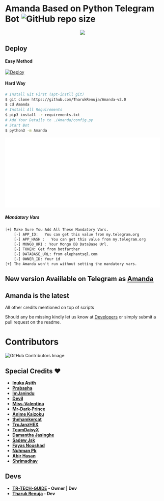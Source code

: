 # Amanda Based on Python Telegram Bot ![GitHub repo size](https://img.shields.io/github/repo-size/TharukRenuja/Amanda-v2.0?label=Repo%20Size)
<p align="middle">
  <img src="https://telegra.ph/file/8c1e8121a6591590f77df.jpg" width='600"'>
</p>

## Deploy

#### Easy Method
[![Deploy](https://www.herokucdn.com/deploy/button.svg)](https://heroku.com/deploy?template=https://github.com/TharukRenuja/Amanda-v2.0.git)

#### Hard Way
```sh
# Install Git First (apt-instll git)
$ git clone https://github.com/TharukRenuja/Amanda-v2.0
$ cd Amanda
# Install All Requirements 
$ pip3 install -r requirements.txt
# Add Your Details to ./Amanda/config.py
# Start Bot 
$ python3 -m Amanda
```
<p align="middle">
  <img src="/img/hardway.svg" width='800"'>
</p>

##### Mandatory Vars
```
[+] Make Sure You Add All These Mandatory Vars. 
    [-] APP_ID:   You can get this value from my.telegram.org
    [-] APP_HASH :   You can get this value from my.telegram.org
    [-] MONGO_URI : Your Mongo DB DataBase Url. 
    [-] TOKEN: Get from botfarther
    [-] DATABASE_URL: from elephantsql.com
    [-] OWNER_ID: Your id
[+] The Amanda won't run without setting the mandatory vars.
```

## New version Avaiilable on Telegram as [Amanda](https://t.me/TheAmandabot)
## Amanda is the latest

All other credits mentioned on top of scripts

Should any be missing kindly let us know at [Developers](https://t.me/SLBotsOfficial) or simply submit a pull request on the readme.

# Contributors
![GitHub Contributors Image](https://contrib.rocks/image?repo=TharukRenuja/Amanda-v2.0)

## Special Credits ❤

- **[Inuka Asith](https://github.com/inukaasith)**
- **[Prabasha](https://github.com/prabhasha-p/)**
- **[ImJanindu](https://github.com/imjanindu)** 
- **[Devil](https://github.com/lucifeermorningstar)** 
- **[Miss-Valentina](https://github.com/Miss-Valentina)** 
- **[Mr-Dark-Prince](https://github.com/Mr-Dark-Prince/)** 
- **[Anime Kaizoku](https://github.com/AnimeKaizoku)**
- **[thehamkercat](https://github.com/thehamkercat/)**
- **[TroJanzHEX](https://github.com/TroJanzHEX/)**
- **[TeamDaisyX](https://github.com/teamdaisyx)**
- **[Damantha Jasinghe](https://github.com/Damantha126)**
- **[Sadew Jsk](https://Github.com/sadew451)**
- **[Fayas Noushad](https://github.com/FayasNoushad)**
- **[Nuhman Pk](https://github.com/bughunter0)**
- **[Abir Hasan](https://github.com/AbirHasan2005)**
- **[Shrimadhav](https://github.com/SpEcHiDe)**
  

## Devs

- **[TR-TECH-GUIDE](https://github.com/TR-TECH-GUIDE) - Owner | Dev**
- **[Tharuk Renuja](https://github.com/TharukRenuja) - Dev**
